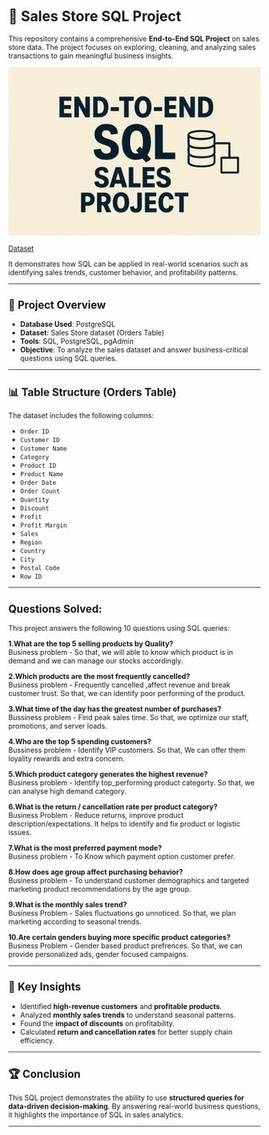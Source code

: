# 🛒 Sales Store SQL Project

This repository contains a comprehensive **End-to-End SQL Project** on sales store data. The project focuses on exploring, cleaning, and analyzing sales transactions to gain meaningful business insights.

![Image](https://github.com/Shagun6395/SALES-STORE-SQL-PROJECT/blob/main/Image.png)

[Dataset](https://github.com/Shagun6395/SALES-STORE-SQL-PROJECT/blob/main/sales_store.csv)

It demonstrates how SQL can be applied in real-world scenarios such as identifying sales trends, customer behavior, and profitability patterns.

---

## 📂 Project Overview

* **Database Used**: PostgreSQL
* **Dataset**: Sales Store dataset (Orders Table)
* **Tools**: SQL, PostgreSQL, pgAdmin
* **Objective**: To analyze the sales dataset and answer business-critical questions using SQL queries.

---

## 📊 Table Structure (Orders Table)

The dataset includes the following columns:

* `Order ID`
* `Customer ID`
* `Customer Name`
* `Category`
* `Product ID`
* `Product Name`
* `Order Date`
* `Order Count`
* `Quantity`
* `Discount`
* `Profit`
* `Profit Margin`
* `Sales`
* `Region`
* `Country`
* `City`
* `Postal Code`
* `Row ID`

---

##  Questions Solved:

This project answers the following 10 questions using SQL queries:

**1.What are the top 5 selling products by Quality?**     
Business problem - So that, we will able to know which product is in demand and we can manage our stocks accordingly.

**2.Which products are the most frequently cancelled?**    
Business problem - Frequently cancelled ,affect revenue and break customer trust. So that, we can identify poor performing of the product.

**3.What time of the day has the greatest number of purchases?**   
Bussiness problem - Find peak sales time. So that, we optimize our staff, promotions, and server loads.

**4.Who are the top 5 spending customers?**  
Bussiness problem - Identify VIP customers. So that, We can offer them loyality rewards and extra concern.

**5.Which product category generates the highest revenue?**   
Business problem - Identify top_performing product categorty. So that, we can analyse high demand category.

**6.What is the return / cancellation rate per product category?**   
Business Problem - Reduce returns, improve product description/expectations. It helps to identify and fix product or logistic issues.

**7.What is the most preferred payment mode?**   
Business problem - To Know which payment option customer prefer.

**8.How does age group affect purchasing behavior?**  
Business problem - To understand customer demographics and targeted marketing product recommendations by the age group.

**9.What is the monthly sales trend?**   
Business Problem - Sales fluctuations go unnoticed. So that, we plan marketing according to seasonal trends.

**10.Are certain genders buying more specific product categories?**   
Business Problem - Gender based product prefrences. So that, we can provide personalized ads, gender focused campaigns.

----

## 🚀 Key Insights

* Identified **high-revenue customers** and **profitable products**.
* Analyzed **monthly sales trends** to understand seasonal patterns.
* Found the **impact of discounts** on profitability.
* Calculated **return and cancellation rates** for better supply chain efficiency.

---


## 🏆 Conclusion

This SQL project demonstrates the ability to use **structured queries for data-driven decision-making**. By answering real-world business questions, it highlights the importance of SQL in sales analytics.

---
